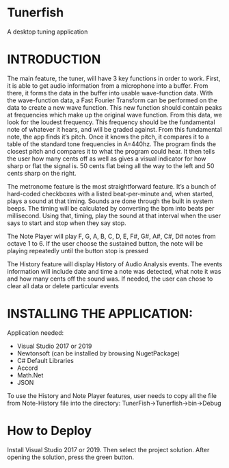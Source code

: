 # Tunerfish
A desktop tuning application

# INTRODUCTION
    
The main feature, the tuner, will have 3 key functions in order to work. First, it is able to get audio information from a microphone into a buffer. From there, it forms the data in the buffer into usable wave-function data. With the wave-function data, a Fast Fourier Transform can be performed on the data to create a new wave function. This new function should contain peaks at frequencies which make up the original wave function. From this data, we look for the loudest frequency. This frequency should be the fundamental note of whatever it hears, and will be graded against. From this fundamental note, the app finds it’s pitch. Once it knows the pitch, it compares it to a table of the standard tone frequencies in A=440hz. The program finds the closest pitch and compares it to what the program could hear. It then tells the user how many cents off as well as gives a visual indicator for how sharp or flat the signal is. 50 cents flat being all the way to the left and 50 cents sharp on the right.

The metronome feature is the most straightforward feature. It’s a bunch of hard-coded checkboxes with a listed beat-per-minute and, when started, plays a sound at that timing. Sounds are done through the built in system beeps. The timing will be calculated by converting the bpm into beats per millisecond. Using that, timing, play the sound at that interval when the user says to start and stop when they say stop.

The Note Player will play F, G, A, B, C, D, E, F#, G#, A#, C#, D# notes from octave 1 to 6. If the user choose the sustained button, the note will be playing repeatedly until the button stop is pressed

The History feature will display History of Audio Analysis events. The events information will include date and time a note was detected, what note it was and how many cents off the sound was. If needed, the user can chose to clear all data or delete particular events



# INSTALLING THE APPLICATION:

Application needed: 
* Visual Studio 2017 or 2019
* Newtonsoft (can be installed by browsing NugetPackage)
* C# Default Libraries
* Accord
* Math.Net
* JSON

        
To use the History and Note Player features, user needs to copy all the file from Note-History file into the directory: TunerFish->Tunerfish->bin->Debug

# How to Deploy
Install Visual Studio 2017 or 2019. Then select the project solution. After opening the solution, press the green button.

